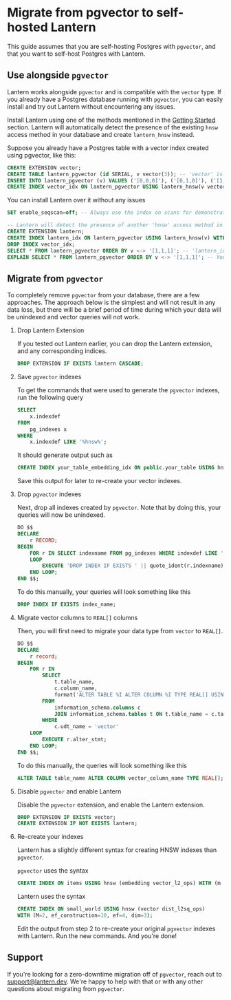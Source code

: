 # Migrate from pgvector to self-hosted Lantern

This guide assumes that you are self-hosting Postgres with `pgvector`, and that you want to self-host Postgres with Lantern.

## Use alongside `pgvector`

Lantern works alongside `pgvector` and is compatible with the `vector` type. If you already have a Postgres database running with `pgvector`, you can easily install and try out Lantern without encountering any issues.

Install Lantern using one of the methods mentioned in the [Getting Started](/docs/getting-started/overview) section. Lantern will automatically detect the presence of the existing `hnsw` access method in your database and create `lantern_hnsw` instead.

Suppose you already have a Postgres table with a vector index created using pgvector, like this:

```sql
CREATE EXTENSION vector;
CREATE TABLE lantern_pgvector (id SERIAL, v vector(3)); -- 'vector' is the type provided by pgvector
INSERT INTO lantern_pgvector (v) VALUES ('[0,0,0]'), ('[0,1,0]'), ('[1,0,0]');
CREATE INDEX vector_idx ON lantern_pgvector USING lantern_hnsw(v vector_l2_ops) WITH (m=4, ef_construction=8); -- This 'hnsw' access method is provided by pgvector
```

You can install Lantern over it without any issues

```sql
SET enable_seqscan=off; -- Always use the index on scans for demonstration purposes

-- Lantern will detect the presence of another 'hnsw' access method in your database and will add 'lantern_hnsw' instead. (A warning will be displayed in your psql console)
CREATE EXTENSION lantern;
CREATE INDEX lantern_idx ON lantern_pgvector USING lantern_hnsw(v) WITH (m=4, ef_construction=8);
DROP INDEX vector_idx;
SELECT * FROM lantern_pgvector ORDER BY v <-> '[1,1,1]'; -- 'lantern_idx' will be used for this scan
EXPLAIN SELECT * FROM lantern_pgvector ORDER BY v <-> '[1,1,1]'; -- You can verify that 'lantern_idx' is used here
```

## Migrate from `pgvector`

To completely remove `pgvector` from your database, there are a few approaches. The approach below is the simplest and will not result in any data loss, but there will be a brief period of time during which your data will be unindexed and vector queries will not work.

1. Drop Lantern Extension

   If you tested out Lantern earlier, you can drop the Lantern extension, and any corresponding indices.

   ```sql
   DROP EXTENSION IF EXISTS lantern CASCADE;
   ```

2. Save `pgvector` indexes

   To get the commands that were used to generate the `pgvector` indexes, run the following query

   ```sql
   SELECT
       x.indexdef
   FROM
       pg_indexes x
   WHERE
       x.indexdef LIKE '%hnsw%';
   ```

   It should generate output such as

   ```sql
   CREATE INDEX your_table_embedding_idx ON public.your_table USING hnsw (embedding vector_l2_ops) WITH (m='16', ef_construction='64')
   ```

   Save this output for later to re-create your vector indexes.

3. Drop `pgvector` indexes

   Next, drop all indexes created by `pgvector`. Note that by doing this, your queries will now be unindexed.

   ```sql
   DO $$
   DECLARE
       r RECORD;
   BEGIN
       FOR r IN SELECT indexname FROM pg_indexes WHERE indexdef LIKE '%hnsw%'
       LOOP
           EXECUTE 'DROP INDEX IF EXISTS ' || quote_ident(r.indexname);
       END LOOP;
   END $$;
   ```

   To do this manually, your queries will look something like this

   ```sql
   DROP INDEX IF EXISTS index_name;
   ```

4. Migrate vector columns to `REAL[]` columns

   Then, you will first need to migrate your data type from `vector` to `REAL[]`.

   ```sql
   DO $$
   DECLARE
       r record;
   BEGIN
       FOR r IN
           SELECT
               t.table_name,
               c.column_name,
               format('ALTER TABLE %I ALTER COLUMN %I TYPE REAL[] USING %I::REAL[]', t.table_name, c.column_name, c.column_name) as alter_stmt
           FROM
               information_schema.columns c
               JOIN information_schema.tables t ON t.table_name = c.table_name
           WHERE
               c.udt_name = 'vector'
       LOOP
           EXECUTE r.alter_stmt;
       END LOOP;
   END $$;
   ```

   To do this manually, the queries will look something like this

   ```sql
   ALTER TABLE table_name ALTER COLUMN vector_column_name TYPE REAL[];
   ```

5. Disable `pgvector` and enable Lantern

   Disable the `pgvector` extension, and enable the Lantern extension.

   ```sql
   DROP EXTENSION IF EXISTS vector;
   CREATE EXTENSION IF NOT EXISTS lantern;
   ```

6. Re-create your indexes

   Lantern has a slightly different syntax for creating HNSW indexes than `pgvector`.

   `pgvector` uses the syntax

   ```sql
   CREATE INDEX ON items USING hnsw (embedding vector_l2_ops) WITH (m = 16, ef_construction = 64);
   ```

   Lantern uses the syntax

   ```sql
   CREATE INDEX ON small_world USING hnsw (vector dist_l2sq_ops)
   WITH (M=2, ef_construction=10, ef=4, dim=3);
   ```

   Edit the output from step 2 to re-create your original `pgvector` indexes with Lantern. Run the new commands. And you're done!

## Support

If you're looking for a zero-downtime migration off of `pgvector`, reach out to support@lantern.dev. We're happy to help with that or with any other questions about migrating from `pgvector`.
